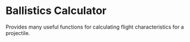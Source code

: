 # Ballistics Calculator

Provides many useful functions for calculating flight characteristics for a projectile.
